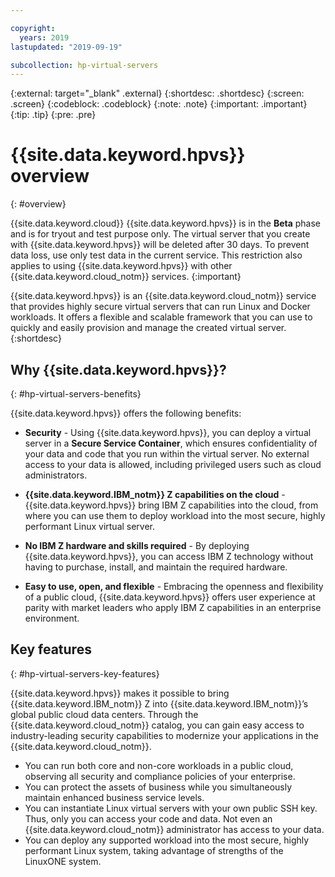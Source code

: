 ```yaml
---

copyright:
  years: 2019
lastupdated: "2019-09-19"

subcollection: hp-virtual-servers
---
```


{:external: target="_blank" .external}
{:shortdesc: .shortdesc}
{:screen: .screen}
{:codeblock: .codeblock}
{:note: .note}
{:important: .important}
{:tip: .tip}
{:pre: .pre}

# {{site.data.keyword.hpvs}} overview
{: #overview}

{{site.data.keyword.cloud}} {{site.data.keyword.hpvs}} is in the **Beta** phase and is for tryout and test purpose only. The virtual server that you create with {{site.data.keyword.hpvs}} will be deleted after 30 days. To prevent data loss, use only test data in the current service. This restriction also applies to using {{site.data.keyword.hpvs}} with other {{site.data.keyword.cloud_notm}} services.
{:important}

{{site.data.keyword.hpvs}} is an {{site.data.keyword.cloud_notm}} service that provides highly secure virtual servers that can run Linux and Docker workloads. It offers a flexible and scalable framework that you can use to quickly and easily provision and manage the created virtual server.
{:shortdesc}


## Why {{site.data.keyword.hpvs}}?  
{: #hp-virtual-servers-benefits}

{{site.data.keyword.hpvs}} offers the following benefits:

- **Security** -
  Using {{site.data.keyword.hpvs}}, you can deploy a virtual server in a **Secure Service Container**, which ensures confidentiality of your data and code that you run within the virtual server. No external access to your data is allowed, including privileged users such as cloud administrators.

- **{{site.data.keyword.IBM_notm}} Z capabilities on the cloud** -
  {{site.data.keyword.hpvs}} bring IBM Z capabilities into the cloud, from where you can use them to deploy workload into the most secure, highly performant Linux virtual server.

- **No IBM Z hardware and skills required** -
  By deploying {{site.data.keyword.hpvs}}, you can access IBM Z technology without having to purchase, install, and maintain the required hardware.

- **Easy to use, open, and flexible** -
  Embracing the openness and flexibility of a public cloud, {{site.data.keyword.hpvs}} offers user experience at parity with market leaders who apply IBM Z capabilities in an enterprise environment.


## Key features
{: #hp-virtual-servers-key-features}

{{site.data.keyword.hpvs}} makes it possible to bring {{site.data.keyword.IBM_notm}} Z into {{site.data.keyword.IBM_notm}}’s global public cloud data centers. Through the {{site.data.keyword.cloud_notm}} catalog, you can gain easy access to industry-leading security capabilities to modernize your applications in the {{site.data.keyword.cloud_notm}}.

- You can run both core and non-core workloads in a public cloud, observing all security and compliance policies of your enterprise.
- You can protect the assets of business while you simultaneously maintain enhanced business service levels.
- You can instantiate Linux virtual servers with your own public SSH key. Thus, only you can access your code and data. Not even an {{site.data.keyword.cloud_notm}} administrator has access to your data.
- You can deploy any supported workload into the most secure, highly performant Linux system, taking advantage of strengths of the LinuxONE system.


<!-- ***** ## Roles and responsibilities

The following table shows the roles that {{site.data.keyword.hpvs}} supports.


| Roles | Responsibilities |
|-------|------------------|
| Solution and software architect | Design the architecture of the entire solution and software. The architect must ensure the service level agreement (SLA) while keeping flexibility, vendor prevention, and integration with the existing service environment. |
| Application developer | Develop and roll out applications on a reliable system and keeping the data safe. |

*Table 1. Roles and responsibilities*    *****  -->
